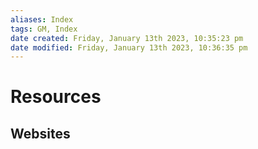 ```yaml
---
aliases: Index
tags: GM, Index
date created: Friday, January 13th 2023, 10:35:23 pm
date modified: Friday, January 13th 2023, 10:36:35 pm
---
```


# Resources

## Websites

## 